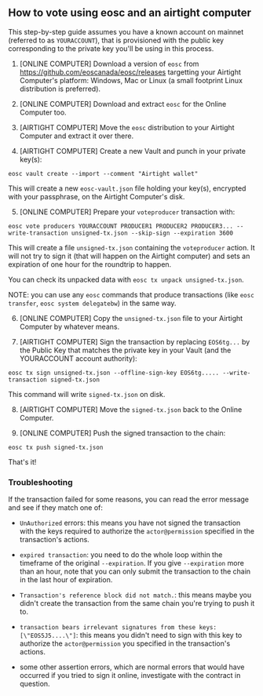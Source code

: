 How to vote using eosc and an airtight computer
-----------------------------------------------

This step-by-step guide assumes you have a known account on mainnet
(referred to as `YOURACCOUNT`), that is provisioned with the public
key corresponding to the private key you'll be using in this process.

1. [ONLINE COMPUTER] Download a version of `eosc` from
   https://github.com/eoscanada/eosc/releases targetting your Airtight
   Computer's platform: Windows, Mac or Linux (a small footprint Linux
   distribution is preferred).

2. [ONLINE COMPUTER] Download and extract `eosc` for the Online
   Computer too.

3. [AIRTIGHT COMPUTER] Move the `eosc` distribution to your Airtight
   Computer and extract it over there.

4. [AIRTIGHT COMPUTER] Create a new Vault and punch in your private
   key(s):

```
eosc vault create --import --comment "Airtight wallet"
```

This will create a new `eosc-vault.json` file holding your key(s),
encrypted with your passphrase, on the Airtight Computer's disk.

5. [ONLINE COMPUTER] Prepare your `voteproducer` transaction with:

```
eosc vote producers YOURACCOUNT PRODUCER1 PRODUCER2 PRODUCER3... --write-transaction unsigned-tx.json --skip-sign --expiration 3600
```

This will create a file `unsigned-tx.json` containing the
`voteproducer` action. It will not try to sign it (that will happen on
the Airtight computer) and sets an expiration of one hour for the
roundtrip to happen.

You can check its unpacked data with `eosc tx unpack unsigned-tx.json`.

NOTE: you can use any `eosc` commands that produce transactions (like
`eosc transfer`, `eosc system delegatebw`) in the same way.


6. [ONLINE COMPUTER] Copy the `unsigned-tx.json` file to your Airtight
   Computer by whatever means.

7. [AIRTIGHT COMPUTER] Sign the transaction by replacing `EOS6tg...` by the Public Key that matches the private key in your Vault (and the YOURACCOUNT account authority):

```
eosc tx sign unsigned-tx.json --offline-sign-key EOS6tg..... --write-transaction signed-tx.json
```

This command will write `signed-tx.json` on disk.

8. [AIRTIGHT COMPUTER] Move the `signed-tx.json` back to the Online Computer.

9. [ONLINE COMPUTER] Push the signed transaction to the chain:

```
eosc tx push signed-tx.json
```

That's it!

### Troubleshooting

If the transaction failed for some reasons, you can read the error
message and see if they match one of:

* `UnAuthorized` errors: this means you have not signed the
  transaction with the keys required to authorize the
  `actor@permission` specified in the transaction's actions.

* `expired transaction`: you need to do the whole loop within the
  timeframe of the original `--expiration`. If you give `--expiration`
  more than an hour, note that you can only submit the transaction to
  the chain in the last hour of expiration.

* `Transaction's reference block did not match.`: this means maybe you
  didn't create the transaction from the same chain you're trying to
  push it to.

* `transaction bears irrelevant signatures from these keys: [\"EOS5J5....\"]`: this means you didn't need to sign with this key to authorize the `actor@permission` you specified in the transaction's actions.

* some other assertion errors, which are normal errors that would have
  occurred if you tried to sign it online, investigate with the
  contract in question.
